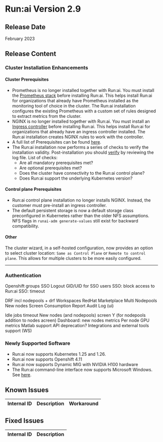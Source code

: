 # Run:ai Version 2.9

## Release Date
 February 2023 

## Release Content
<!-- 
* Now supporting _spread_ scheduling strategy as well. For more information see [scheduling strategies](../Researcher/scheduling/strategies.md). -->

### Cluster Installation Enhancements

#### Cluster Prerequisites 
* Prometheus is no longer installed together with Run:ai. You must install the [Prometheus stack](../admin/runai-setup/cluster-setup/cluster-prerequisites.md#prometheus) before installing Run:ai. This helps install Run:ai for organizations that already have Prometheus installed as the monitoring tool of choice in the cluster. The Run:ai installation configures the existing Prometheus with a custom set of rules designed to extract metrics from the cluster. 
* NGINX is no longer installed together with Run:ai. You must install an [Ingress controller](../admin/runai-setup/cluster-setup/cluster-prerequisites.md#ingress-controller) before installing Run:ai. This helps install Run:ai for organizations that already have an ingress controller installed. The Run:ai installation creates NGINX rules to work with the controller. 
* A full list of Prerequisites can be found [here](../admin/runai-setup/cluster-setup/cluster-prerequisites.md#prerequisites-in-a-nutshell).
* The Run:ai installation now performs a series of checks to verify the installation validity. Post-installation you should [verify](../admin/runai-setup/cluster-setup/cluster-install.md#verify-your-installation) by reviewing the log file. List of checks: 
    * Are all mandatory prerequisites met? 
    * Are optional prerequisites met?
    * Does the cluster have connectivity to the Run:ai control plane?
    * Does Run:ai support the underlying Kubernetes version?

#### Control plane Prerequisites

* Run:ai control plane installation no longer installs NGINX. Instead, the customer must pre-install an ingress controller. 
* The default persistent storage is now a default storage class preconfigured in Kubernetes rather than the older NFS assumptions. NFS flags in `runai-adm generate-values` still exist for backward compatibility. 

#### Other

The cluster wizard, in a self-hosted configuration, now provides an option to select cluster location: `Same as Control Plane` or `Remote to control plane`. This allows for multiple clusters to be more easily configured. 

---

### Authentication
Openshift groups
SSO Logout
GID/UID for SSO users
SSO: block access to Run:ai
SSO: timeout


DRF incl nodepools + drf
Workspaces
RedHat Marketplace
Multi Nodepools
New nodes Screen
Consumption Report
Audit Log (ui)

Idle jobs timeout
New nodes (and nodepools) screen Y (for nodepools addition to nodes acreen)
Dashboard: new nodes metrics
Per node GPU metrics
Matlab support
API deprecation?
Integrations and external tools support (WS)


### Newly Supported Software
* Run:ai now supports Kubernetes 1.25 and 1.26. 
* Run:ai now supports Openshift 4.11
* Run:ai now supports Dynamic MIG with NVIDIA H100 hardware
* The Run:ai command-line interface now supports Microsoft Windows. See [here](../admin/researcher-setup/cli-install.md#use-runai-cli-on-windows).



## Known Issues

|Internal ID| Description  | Workaround   |
|-----------|--------------|--------------|



## Fixed Issues

|Internal ID | Description   |
|------------|---------------|


